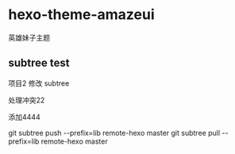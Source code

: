 # hexo-theme-amazeui
英雄妹子主题


## subtree test ##


项目2 修改 subtree

处理冲突22


添加4444


git subtree push --prefix=lib remote-hexo master
git subtree pull --prefix=lib remote-hexo master

